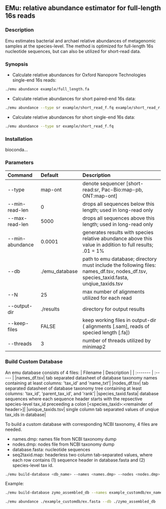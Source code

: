 ## EMu: relative abundance estimator for full-length 16s reads


### Description

Emu estimates bacterial and archael relative abundances of metagenomic samples at the species-level. The method is optimized for full-length 16s nucleotide sequences, but can also be utilized for short-read data.

### Synopsis

- Calculate relative abundances for Oxford Nanopore Technologies single-end 16s reads:
```bash
./emu abundance example/full_length.fa
```
- Calculate relative abundances for short paired-end 16s data:
```bash
./emu abundance --type sr example/short_read_f.fq example/short_read_r.fq
```
- Calculate relative abundances for short single-end 16s data:
```bash
./emu abundance --type sr example/short_read_f.fq
```

### Installation

bioconda...


### Parameters

| Command	| Default	| Description	|
| :-------  | :----- | :-------- | 
|--type	| map-ont	| denote sequencer [short-read:sr, Pac-Bio:map-pb, ONT:map-ont]	|
|--min-read-len| 0	| drops all sequences below this length; used in long-read only	|
|--max-read-len| 5000| drops all sequences above this length; used in long-read only|
|--min-abundance| 0.0001| generates results with species relative abundance above this value in addition to full results; .01 = 1%|
|--db| ./emu_database| path to emu database; directory must include the following files: names_df.tsv, nodes_df.tsv, species_taxid.fasta, unqiue_taxids.tsv|
|--N| 25| max number of alignments utilized for each read|
|--output-dir| ./results| directory for output results|
|--keep-files| FALSE| keep working files in output-dir ( alignments [.sam], reads of specied length [.fa])|
|--threads| 3| number of threads utilized by minimap2|


### Build Custom Database

An emu database consists of 4 files:
| Filename	| Description	|
| :-------  | :----- |
|names_df.tsv| tab separated datasheet of database taxonomy names containing at least columns: 'tax_id' and 'name_txt'|
|nodes_df.tsv| tab separated datasheet of database taxonomy tree containing at least columns: 'tax_id', 'parent_tax_id', and 'rank'|
|species_taxid.fasta| database sequences where each sequence header starts with the repsective species-level tax_id preceeding a colon [\<species_taxid>:\<remainder of header>]|
|unique_taxids.tsv| single column tab separated values of unqiue tax_ids in database|

To build a custom database with corresponding NCBI taxonomy, 4 files are needed.

- names.dmp: names file from NCBI taxonomy dump
- nodes.dmp: nodes file from NCBI taxonomy dump
- database.fasta: nucleotide sequences
- seq2taxid.map: headerless two column tab-separated values, where each row contains (1) sequence header in database.fasta and (2) species-level tax id.

```bash
./emu build-database <db_name> --names <names.dmp> --nodes <nodes.dmp> --sequences <database.fasta> --seq2tax <seq2taxid.map>
```

Example:

```bash
./emu build-database zymo_assembled_db --names example_customdb/ex_names.dmp --nodes example_customdb/ex_nodes.dmp --sequences ./example_customdb/ex.fasta --seq2tax ./example_customdb/ex_seq2tax.map
```

```bash
./emu abundance ./example_customdb/ex.fasta --db ./zymo_assembled_db
```






